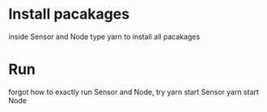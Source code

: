 # Install pacakages

inside Sensor and Node type yarn to install all pacakages

# Run

forgot how to exactly run Sensor and Node, try
yarn start Sensor
yarn start Node